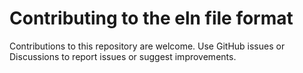 # Contributing to the eln file format

Contributions to this repository are welcome. Use GitHub issues or Discussions to report issues or suggest improvements.
